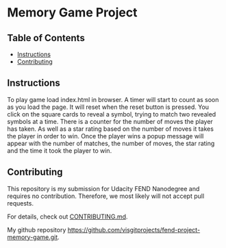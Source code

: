 # Memory Game Project

## Table of Contents

* [Instructions](#instructions)
* [Contributing](#contributing)

## Instructions

To play game load index.html in browser.  A timer will start to count as soon as you load the page.  It will reset when the reset button is pressed. You click on the square cards to reveal a symbol, trying to match two revealed symbols at a time.  There is a counter for the number of moves the player has taken.  As well as a star rating based on the number of moves it takes the player in order to win.  Once the player wins a popup message will appear with the number of matches, the number of moves, the star rating and the time it took the player to win.

## Contributing

This repository is my submission for Udacity FEND Nanodegree and requires no contribution. Therefore, we most likely will not accept pull requests.

For details, check out [CONTRIBUTING.md](CONTRIBUTING.md).

My github repository https://github.com/visgitprojects/fend-project-memory-game.git.
